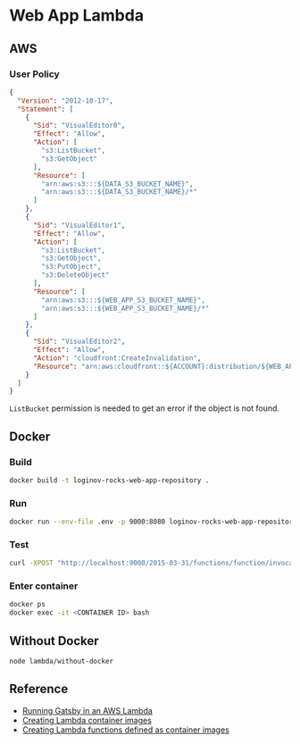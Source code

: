 # Web App Lambda

## AWS

### User Policy

```json
{
  "Version": "2012-10-17",
  "Statement": [
    {
      "Sid": "VisualEditor0",
      "Effect": "Allow",
      "Action": [
        "s3:ListBucket",
        "s3:GetObject"
      ],
      "Resource": [
        "arn:aws:s3:::${DATA_S3_BUCKET_NAME}",
        "arn:aws:s3:::${DATA_S3_BUCKET_NAME}/*"
      ]
    },
    {
      "Sid": "VisualEditor1",
      "Effect": "Allow",
      "Action": [
        "s3:ListBucket",
        "s3:GetObject",
        "s3:PutObject",
        "s3:DeleteObject"
      ],
      "Resource": [
        "arn:aws:s3:::${WEB_APP_S3_BUCKET_NAME}",
        "arn:aws:s3:::${WEB_APP_S3_BUCKET_NAME}/*"
      ]
    },
    {
      "Sid": "VisualEditor2",
      "Effect": "Allow",
      "Action": "cloudfront:CreateInvalidation",
      "Resource": "arn:aws:cloudfront::${ACCOUNT}:distribution/${WEB_APP_CLOUDFRONT_DISTRIBUTION_ID}"
    }
  ]
}
```

`ListBucket` permission is needed to get an error if the object is not found.

## Docker

### Build

```sh
docker build -t loginov-rocks-web-app-repository .
```

### Run

```sh
docker run --env-file .env -p 9000:8080 loginov-rocks-web-app-repository
```

### Test

```sh
curl -XPOST "http://localhost:9000/2015-03-31/functions/function/invocations" -d '{}'
```

### Enter container

```sh
docker ps
docker exec -it <CONTAINER ID> bash
```

## Without Docker

```sh
node lambda/without-docker
```

## Reference

* [Running Gatsby in an AWS Lambda](https://www.jameshill.dev/articles/running-gatsby-within-aws-lambda/)
* [Creating Lambda container images](https://docs.aws.amazon.com/lambda/latest/dg/images-create.html)
* [Creating Lambda functions defined as container images](https://docs.aws.amazon.com/lambda/latest/dg/configuration-images.html)
